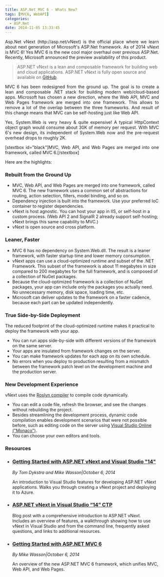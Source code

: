 ```yaml
---
title: ASP.Net MVC 6 - Whats New?
tags: [MVC6, WebAPI]
categories:
  - ASP.Net
date: 2014-11-05 13:33:45
---
```

<p style="text-align: justify;">Asp.Net vNext (http://asp.net/vNext) is the official place where we learn about next generation of Microsoft's ASP.Net framework. As of 2014 vNext is MVC 6! Yes MVC 6 is the new cool major overhaul over previous ASP.Net. Recently, Microsoft announced the preview availability of this product.</p>
<blockquote><p>ASP.NET vNext is a lean and composable framework for building web and cloud applications. ASP.NET vNext is fully open source and available on <a href="http://github.com/aspnet/home" target="_blank">GitHub</a>.</p></blockquote>
<p style="text-align: justify;">MVC 6  has been redesigned from the ground up. The goal is to create a lean and composable .NET stack for building modern web/cloud-based apps. Microsoft has chosen a new direction, where the Web API, MVC and Web Pages framework are merged into one framework. This allows to remove a lot of the overlap between the three frameworks. And result of this change means that MVC can be self-hosting just like Web API.</p>
<p style="text-align: justify;">Yes, System.Web is very heavy &amp; quite expensive! A typical HttpContext object graph would consume about 30K of memory per request. With MVC 6's new design, its independent of System.Web now and the pre-request overhead drops to roughly 2K.</p>
<p style="text-align: justify;"> [stextbox id="black"]MVC, Web API, and Web Pages are merged into one framework, called MVC 6.[/stextbox]</p>
<p>Here are the highlights:</p>
<h3>Rebuilt from the Ground Up</h3>
<ul>
<li>MVC, Web API, and Web Pages are merged into one framework, called MVC 6. The new framework uses a common set of abstractions for routing, action selection, filters, model binding, and so on.</li>
<li>Dependency injection is built into the framework. Use your preferred IoC container to register dependencies.</li>
<li>vNext is host agnostic. You can host your app in IIS, or self-host in a custom process. (Web API 2 and SignalR 2 already support self-hosting; vNext brings this same capability to MVC.)</li>
<li>vNext is open source and cross platform.</li>
</ul>
<h3>Leaner, Faster</h3>
<ul>
<li>MVC 6 has no dependency on System.Web.dll. The result is a leaner framework, with faster startup time and lower memory consumption.</li>
<li>vNext apps can use a cloud-optimized runtime and subset of the .NET Framework. This subset of the framework is about 11 megabytes in size compared to 200 megabytes for the full framework, and is composed of a collection of NuGet packages.</li>
<li>Because the cloud-optimized framework is a collection of NuGet packages, your app can include only the packages you actually need. No unnecessary memory, disk space, loading time, etc.</li>
<li>Microsoft can deliver updates to the framework on a faster cadence, because each part can be updated independently.</li>
</ul>
<h3>True Side-by-Side Deployment</h3>
<p>The reduced footprint of the cloud-optimized runtime makes it practical to deploy the framework with your app.</p>
<ul>
<li>You can run apps side-by-side with different versions of the framework on the same server.</li>
<li>Your apps are insulated from framework changes on the server.</li>
<li>You can make framework updates for each app on its own schedule.</li>
<li>No errors when you deploy to production resulting from a mismatch between the framework patch level on the development machine and the production server.</li>
</ul>
<h3>New Development Experience</h3>
<p>vNext uses the <a href="http://msdn.microsoft.com/en-us/library/roslyn.aspx" target="_blank">Roslyn compiler</a> to compile code dynamically.</p>
<ul>
<li>You can edit a code file, refresh the browser, and see the changes without rebuilding the project.</li>
<li>Besides streamlining the development process, dynamic code compilation enables development scenarios that were not possible before, such as editing code on the server using <a href="http://azure.microsoft.com/en-us/documentation/videos/building-web-sites-with-visual-studio-online-monaco/" target="_blank">Visual Studio Online ("Monaco")</a>.</li>
<li>You can choose your own editors and tools.</li>
</ul>
<h3>Resources</h3>
<ul>
<li>
<h3><a class="icon icon-curricula" href="http://www.asp.net/vnext/overview/aspnet-vnext/getting-started-with-aspnet-vnext-and-visual-studio">Getting Started with ASP.NET vNext and Visual Studio "14"</a></h3>
<address class="details">By Tom Dykstra and Mike Wasson<span class="separator">|</span><time datetime="2014-10-06">October 6, 2014</time></address>
<p>An introduction to Visual Studio features for developing ASP.NET vNext applications. Walks you through creating a vNext project and deploying it to Azure.</li>
<li>
<h3><a class="icon icon-link" href="http://blogs.msdn.com/b/webdev/archive/2014/06/03/asp-net-vnext-in-visual-studio-14-ctp.aspx">ASP.NET vNext in Visual Studio “14” CTP</a></h3>
<p>Blog post with a comprehensive introduction to ASP.NET vNext. Includes an overview of features, a walkthrough showing how to use vNext in Visual Studio and from the command line, frequently asked questions, and links to additional resources.</li>
<li>
<h3><a class="icon icon-whitepaper" href="http://www.asp.net/vnext/overview/aspnet-vnext/overview">Getting Started with ASP.NET MVC 6</a></h3>
<address class="details">By Mike Wasson<span class="separator">|</span><time datetime="2014-10-06">October 6, 2014</time></address>
<p>An overview of the new ASP.NET MVC 6 framework, which unifies MVC, Web API, and Web Pages.</li>
</ul>
